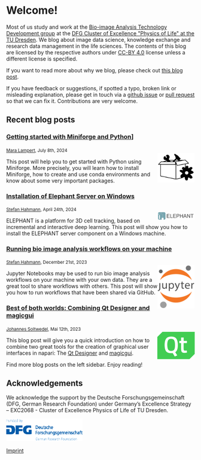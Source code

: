 # Welcome!
Most of us study and work at the [Bio-image Analysis Technology Development group](https://physics-of-life.tu-dresden.de/bia) at the [DFG Cluster of Excellence "Physics of Life" at the TU Dresden](https://physics-of-life.tu-dresden.de/).
We blog about image data science, knowledge exchange and research data management in the life sciences. The contents of this blog are licensed by the respective authors under [CC-BY 4.0](https://creativecommons.org/licenses/by/4.0/) license unless a different license is specified.

If you want to read more about why we blog, please check out [this blog post](robert_haase/why_we_blog/readme.md).

If you have feedback or suggestions, if spotted a typo, broken link or misleading explanation, please get in touch via a
[github issue](https://github.com/BiAPoL/blog/issues) or
[pull request](https://github.com/BiAPoL/blog/pulls) so that we can fix it. Contributions are very welcome.

## Recent blog posts

### [Getting started with Miniforge and Python](mara_lampert/getting_started_with_miniforge_and_python/readme)]

<small>[Mara Lampert](mara_lampert/readme), July 8th, 2024</small><br>
<img src="images/package_manager.jpeg" width="100" align="right"><p>This post will help you to get started with Python using Miniforge. More precisely, you will learn how to install Miniforge, how to create and use conda environments and know about some very important packages. </p>

### [Installation of Elephant Server on Windows](stefan_hahmann/elephant_server_installation_windows/readme)

<small>[Stefan Hahmann](stefan_hahmann/readme), April 24th, 2024</small><br>
<img src="images/elephant-logo.png" width="100" align="right"><p>ELEPHANT is a platform for 3D cell tracking, based on incremental and interactive deep learning. This post will show you how to install the ELEPHANT server component on a Windows machine.</p>

### [Running bio image analysis workflows on your machine](stefan_hahmann/github_desktop_jupyter_notebook/readme)

<small>[Stefan Hahmann](stefan_hahmann/readme), December 21st, 2023</small><br>
<img src="images/jupyter_logo.png" width="100" align="right"><p>Jupyter Notebooks may be used to run bio image analysis workflows on your machine with your own data. They are a great tool to share workflows with others. This post will show you how to run workflows that have been shared via GitHub. </p>

### [Best of both worlds: Combining Qt Designer and magicgui](johannes_mueller/qtdesigner_and_magicgui/readme)

<small>[Johannes Soltwedel](johannes_mueller/readme), Mai 12th, 2023</small><br>
<img src="images/qt_logo.png" width="100" align="right"><p>This blog post will give you a quick introduction on how to combine two great tools for the creation of graphical user interfaces in napari: The [Qt Designer](https://doc.qt.io/qt-6/qtdesigner-manual.html) and [magicgui](https://pyapp-kit.github.io/magicgui/). </p>

Find more blog posts on the left sidebar.
Enjoy reading!

## Acknowledgements
We acknowledge the support by the Deutsche Forschungsgemeinschaft (DFG, German Research Foundation) under Germany’s Excellence Strategy – EXC2068 - Cluster of Excellence Physics of Life of TU Dresden.

<img style="height:60px" src="images/dfg_logo.png">

[Imprint](imprint.md)
